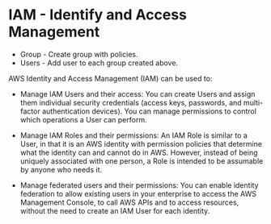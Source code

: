 # IAM - Identify and Access Management

- Group - Create group with policies.
- Users - Add user to each group created above.

AWS Identity and Access Management (IAM) can be used to:

* Manage IAM Users and their access: You can create Users and assign them individual security credentials (access keys, passwords, and multi-factor authentication devices). You can manage permissions to control which operations a User can perform.

* Manage IAM Roles and their permissions: An IAM Role is similar to a User, in that it is an AWS identity with permission policies that determine what the identity can and cannot do in AWS. However, instead of being uniquely associated with one person, a Role is intended to be assumable by anyone who needs it.

* Manage federated users and their permissions: You can enable identity federation to allow existing users in your enterprise to access the AWS Management Console, to call AWS APIs and to access resources, without the need to create an IAM User for each identity.
